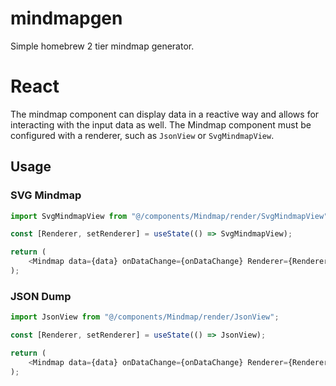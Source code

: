 # mindmapgen
Simple homebrew 2 tier mindmap generator.

# React
The mindmap component can display data in a reactive way and allows for interacting with the input data as well.
The Mindmap component must be configured with a renderer, such as `JsonView` or `SvgMindmapView`.

## Usage

### SVG Mindmap
```ts
import SvgMindmapView from "@/components/Mindmap/render/SvgMindmapView";

const [Renderer, setRenderer] = useState(() => SvgMindmapView);

return (
    <Mindmap data={data} onDataChange={onDataChange} Renderer={Renderer} renderConfig={{showToolTip: false, showControlBar: false, arrowColor: 'red', arrowCurveExclFactor: 0.8, dimensions: { x: 0, y: 0, w: 0, h: 0 }}} />
);
```

### JSON Dump
```ts
import JsonView from "@/components/Mindmap/render/JsonView";

const [Renderer, setRenderer] = useState(() => JsonView);

return (
    <Mindmap data={data} onDataChange={onDataChange} Renderer={Renderer} />
);
```